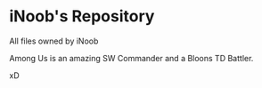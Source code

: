 # iNoob's Repository

All files owned by iNoob

Among Us is an amazing SW Commander and a Bloons TD Battler.

xD
